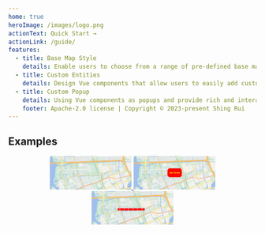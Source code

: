 ```yaml
---
home: true
heroImage: /images/logo.png
actionText: Quick Start →
actionLink: /guide/
features:
  - title: Base Map Style
    details: Enable users to choose from a range of pre-defined base map styles, such as dark mode, light mode, etc.
  - title: Custom Entities
    details: Design Vue components that allow users to easily add custom markers, annotations, and entities on the map.
  - title: Custom Popup
    details: Using Vue components as popups and provide rich and interactive information.
    footer: Apache-2.0 license | Copyright © 2023-present Shing Rui
---
```


## Examples

<div style="text-align: center;">
  <a target="_blank" href="https://cesium.sunquakes.com/guide/viewer.html#default-color">
    <img width="33%" src="images/examples/map-world.png" />
  </a>
  <a target="_blank" href="https://cesium.sunquakes.com/guide/popup.html#example">
    <img width="33%" src="images/examples/popup.png" />
  </a>
  <a target="_blank" href="https://cesium.sunquakes.com/guide/material.html#polyline">
    <img width="33%" src="images/examples/polyline-arrors.png" />
  </a>
</div>
